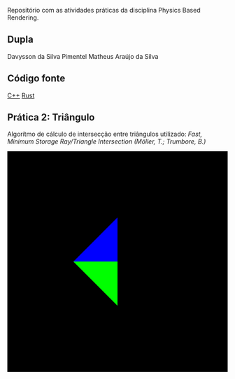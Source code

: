 Repositório com as atividades práticas da disciplina Physics Based Rendering.

## Dupla

Davysson da Silva Pimentel
Matheus Araújo da Silva

## Código fonte

[C++](https://github.com/matheus2101/pbr/tree/master/source)
[Rust](https://github.com/Davysson0/photon-rs)

## Prática 2: Triângulo

Algorítmo de cálculo de intersecção entre triângulos utilizado: *Fast, Minimum Storage Ray/Triangle Intersection (Möller, T.; Trumbore, B.)*

![Exemplo](https://raw.githubusercontent.com/matheus2101/pbr/master/exercises/triangles.png)
